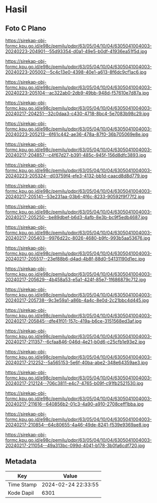 # Hasil

## Foto C Plano

https://sirekap-obj-formc.kpu.go.id/e98c/pemilu/pdpr/63/05/04/10/04/6305041004003-20240223-204901--55d93354-d0a1-49e5-b0df-41936ea51f5d.jpg

https://sirekap-obj-formc.kpu.go.id/e98c/pemilu/pdpr/63/05/04/10/04/6305041004003-20240223-205002--5c4c13e0-4398-40e1-a613-8f6dc9cf1ac6.jpg

https://sirekap-obj-formc.kpu.go.id/e98c/pemilu/pdpr/63/05/04/10/04/6305041004003-20240223-205104--ac322ab0-2db9-49bb-948d-f57610e7d87a.jpg

https://sirekap-obj-formc.kpu.go.id/e98c/pemilu/pdpr/63/05/04/10/04/6305041004003-20240217-204251--32c0daa3-c430-4718-8bc4-5e7083b98c29.jpg

https://sirekap-obj-formc.kpu.go.id/e98c/pemilu/pdpr/63/05/04/10/04/6305041004003-20240223-205213--6f61c442-ae36-478a-87f0-36b705069e8e.jpg

https://sirekap-obj-formc.kpu.go.id/e98c/pemilu/pdpr/63/05/04/10/04/6305041004003-20240217-204857--c4f67d27-b391-485c-945f-156d8dfc3893.jpg

https://sirekap-obj-formc.kpu.go.id/e98c/pemilu/pdpr/63/05/04/10/04/6305041004003-20240223-205324--d03759f4-efe3-4132-bb1d-caacd8d8d779.jpg

https://sirekap-obj-formc.kpu.go.id/e98c/pemilu/pdpr/63/05/04/10/04/6305041004003-20240217-205141--53e231aa-03b6-4f6c-8233-90592f9f77f2.jpg

https://sirekap-obj-formc.kpu.go.id/e98c/pemilu/pdpr/63/05/04/10/04/6305041004003-20240217-205250--be89dbef-b6d3-4afb-8e3b-bc9f5edb4687.jpg

https://sirekap-obj-formc.kpu.go.id/e98c/pemilu/pdpr/63/05/04/10/04/6305041004003-20240217-205403--9976d22c-8026-4680-b9fc-993b5aa53676.jpg

https://sirekap-obj-formc.kpu.go.id/e98c/pemilu/pdpr/63/05/04/10/04/6305041004003-20240217-205517--23ef88b6-d4ad-4b8f-88d0-54131190d1ec.jpg

https://sirekap-obj-formc.kpu.go.id/e98c/pemilu/pdpr/63/05/04/10/04/6305041004003-20240217-205629--4b458a53-e5a1-424f-85e7-1f686879c712.jpg

https://sirekap-obj-formc.kpu.go.id/e98c/pemilu/pdpr/63/05/04/10/04/6305041004003-20240217-205738--9c3e59a1-a86b-4a4c-8e0d-2c21bbc4d445.jpg

https://sirekap-obj-formc.kpu.go.id/e98c/pemilu/pdpr/63/05/04/10/04/6305041004003-20240217-205845--dfe41f01-157c-419a-b6ce-3151568ed3af.jpg

https://sirekap-obj-formc.kpu.go.id/e98c/pemilu/pdpr/63/05/04/10/04/6305041004003-20240217-211357--6cfaa846-046d-4e21-b0d6-c25cfb1e93e2.jpg

https://sirekap-obj-formc.kpu.go.id/e98c/pemilu/pdpr/63/05/04/10/04/6305041004003-20240217-212252--5a565153-5e6f-40ba-abe2-348e64359ae3.jpg

https://sirekap-obj-formc.kpu.go.id/e98c/pemilu/pdpr/63/05/04/10/04/6305041004003-20240217-212124--706c3811-e4c7-4765-b09f-c91fb2521530.jpg

https://sirekap-obj-formc.kpu.go.id/e98c/pemilu/pdpr/63/05/04/10/04/6305041004003-20240217-211616--640856b2-01c3-4a90-a910-2708ceff1bba.jpg

https://sirekap-obj-formc.kpu.go.id/e98c/pemilu/pdpr/63/05/04/10/04/6305041004003-20240217-210854--64c80655-4a46-49de-8241-f539e9369ae8.jpg

https://sirekap-obj-formc.kpu.go.id/e98c/pemilu/pdpr/63/05/04/10/04/6305041004003-20240217-211054--49a313bc-099d-4041-b178-3b0fa6cdf720.jpg


## Metadata

| Key        | Value               |
| ---------- | ------------------- |
| Time Stamp | 2024-02-24 22:33:55 |
| Kode Dapil | 6301                |



